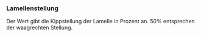 ﻿### Lamellenstellung

Der Wert gibt die Kippstellung der Lamelle in Prozent an. 50% entsprechen der waagrechten Stellung.

